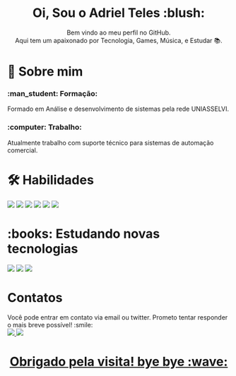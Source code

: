 <div align="center">
<h1>Oi, Sou o Adriel Teles :blush:</h1>  
Bem vindo ao meu perfil no GitHub. <br>
Aqui tem um apaixonado por Tecnologia, Games, Música, e Estudar 📚.
</div>
<div>
  <h1> 🚀 Sobre mim </h1>
  <h3>:man_student: Formação:</h3>
  <p>Formado em Análise e desenvolvimento de sistemas pela rede UNIASSELVI.</p>
  <h3>:computer: Trabalho:</h3> 
  <p>Atualmente trabalho com suporte técnico para sistemas de automação comercial.</p>
 <div/>
  <div>
    <h1> 🛠 Habilidades </h1>
    <img src="https://img.shields.io/badge/HTML-239120?style=for-the-badge&logo=html5&logoColor=white">
    <img src="https://img.shields.io/badge/CSS3-1572B6?style=for-the-badge&logo=css3&logoColor=white">
    <img src="https://img.shields.io/badge/Bootstrap-563D7C?style=for-the-badge&logo=bootstrap&logoColor=white">
    <img src="https://img.shields.io/badge/MySQL-00000F?style=for-the-badge&logo=mysql&logoColor=white">
    <img src="https://img.shields.io/badge/Git-E34F26?style=for-the-badge&logo=git&logoColor=white">
    <img src="https://img.shields.io/badge/Windows-017AD7?style=for-the-badge&logo=windows&logoColor=white">
  </div>
  <div>
    <h1> :books: Estudando novas tecnologias</h1>
    <img src="https://img.shields.io/badge/JavaScript-F7DF1E?style=for-the-badge&logo=javascript&logoColor=black">
    <img src="https://img.shields.io/badge/Node.js-43853D?style=for-the-badge&logo=node.js&logoColor=white">
    <img src="https://img.shields.io/badge/React-20232A?style=for-the-badge&logo=react&logoColor=61DAFB">
  </div>
  <div>
    <h1>Contatos</h1>
    <p>Você pode entrar em contato via email ou twitter. Prometo tentar responder o mais breve possível! :smile: <br>
     <a href="https://twitter.com/Frajoola_exe" target="_blank"><img src="https://img.shields.io/badge/Twitter-1DA1F2?style=for-the-badge&logo=twitter&logoColor=white"</a>
       <a href="mailto:adrielt008@gmail.com?subject=ContatoGigHub" title="Contato por email" target="_blank"><img src="https://img.shields.io/badge/Gmail-D14836?style=for-the-badge&logo=gmail&logoColor=white">
       
      
  </div>
  <div align="center"><h1>Obrigado pela visita! bye bye :wave:</h1>  
</div>


